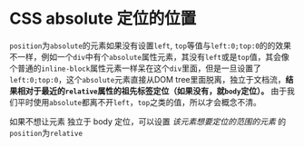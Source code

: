 # CSS absolute 定位的位置

`position`为`absolute`的元素如果没有设置`left`, `top`等值与`left:0;top:0`的的效果不一样，例如一个`div`中有个`absolute`属性元素，其没有`left`或是`top`值，其会像个普通的`inline-block`属性元素一样呆在这个`div`里面，但是一旦设置了`left:0;top:0`，这个`absolute`元素直接从DOM tree里面脱离，独立于文档流，**结果相对于最近的`relative`属性的祖先标签定位（如果没有，就`body`定位）。** 由于我们平时使用`absolute`都离不开`left`，`top`之类的值，所以才会概念不清。

如果不想让元素 独立于 body 定位，可以设置 *该元素想要定位的范围的元素* 的`position`为`relative`
